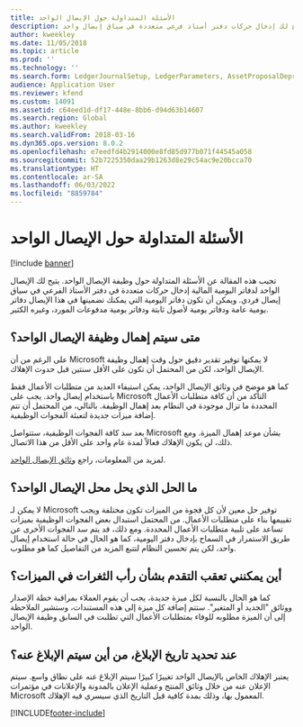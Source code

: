 ```yaml
---
title: الأسئلة المتداولة حول الإيصال الواحد
description: تجيب هذه المقالة عن الأسئلة المتداولة حول وظيفة الإيصال الواحد. إيصال واحد لدفاتر اليومية المالية (دفتر اليومية العام، ودفتر يومية الأصول الثابتة، ودفتر يومية دفع المورد، وهكذا) يتيح لك إدخال حركات دفتر أستاذ فرعي متعددة في سياق إيصال واحد.
author: kweekley
ms.date: 11/05/2018
ms.topic: article
ms.prod: ''
ms.technology: ''
ms.search.form: LedgerJournalSetup, LedgerParameters, AssetProposalDepreciation
audience: Application User
ms.reviewer: kfend
ms.custom: 14091
ms.assetid: c64eed1d-df17-448e-8bb6-d94d63b14607
ms.search.region: Global
ms.author: kweekley
ms.search.validFrom: 2018-03-16
ms.dyn365.ops.version: 8.0.2
ms.openlocfilehash: e7eedfd4b2914000e8fd85d977b071f44545a058
ms.sourcegitcommit: 52b7225350daa29b1263d8e29c54ac9e20bcca70
ms.translationtype: HT
ms.contentlocale: ar-SA
ms.lasthandoff: 06/03/2022
ms.locfileid: "8859784"
---
```

# <a name="one-voucher-faq"></a>الأسئلة المتداولة حول الإيصال الواحد

[!include [banner](../includes/banner.md)]

تجيب هذه المقالة عن الأسئلة المتداولة حول وظيفة الإيصال الواحد. يتيح لك الإيصال الواحد لدفاتر اليومية المالية إدخال حركات متعددة في دفتر الأستاذ الفرعي في سياق إيصال فردي. ويمكن أن تكون دفاتر اليومية التي يمكنك تضمينها في هذا الإيصال دفاتر يومية عامة ودفاتر يومية لأصول ثابتة ودفاتر يومية مدفوعات المورد، وغيره الكثير.

## <a name="when-will-the-one-voucher-functionality-be-deprecated"></a>متى سيتم إهمال وظيفة الإيصال الواحد؟

على الرغم من أن Microsoft لا يمكنها توفير تقدير دقيق حول وقت إهمال وظيفة الإيصال الواحد، لكن من المحتمل أن تكون على الأقل سنتين قبل حدوث الإهلاك.

كما هو موضح في وثائق الإيصال الواحد، يمكن استيفاء العديد من متطلبات الأعمال فقط باستخدام إيصال واحد. يجب على Microsoft التأكد من أن كافة متطلبات الأعمال المحددة ما تزال موجودة في النظام بعد إهمال الوظيفة. بالتالي، من المحتمل أن تتم إضافة ميزات جديدة لتعبئة الفجوات الوظيفية.

بعد سد كافة الفجوات الوظيفية، ستتواصل Microsoft بشأن موعد إهمال الميزة. ومع ذلك، لن يكون الإهلاك فعالاً لمدة عام واحد على الأقل من هذا الاتصال.

لمزيد من المعلومات، راجع [وثائق الإيصال الواحد](one-voucher.md).

## <a name="what-will-the-solution-that-replaces-one-voucher-look-like"></a>ما الحل الذي يحل محل الإيصال الواحد؟

لا يمكن لـ Microsoft توفير حل معين لأن كل فجوة من الميزات تكون مختلفة ويجب تقييمها بناء على متطلبات الأعمال. من المحتمل استبدال بعض الفجوات الوظيفية بميزات تساعد على تلبية متطلبات الأعمال المحددة. ومع ذلك، قد يتم سد الفجوات الأخرى عن طريق الاستمرار في السماح بإدخال دفتر اليومية، كما هو الحال في حالة استخدام إيصال واحد، لكن يتم تحسين النظام لتتبع المزيد من التفاصيل كما هو مطلوب.

## <a name="where-can-i-track-the-progress-of-the-feature-gaps-being-filled"></a>أين يمكنني تعقب التقدم بشأن رأب الثغرات في الميزات؟

كما هو الحال بالنسبة لكل ميزة جديدة، يجب أن يقوم العملاء بمراقبة خطة الإصدار ووثائق "الجديد أو المتغير". ستتم إضافة كل ميزة إلى هذه المستندات، وستشير الملاحظة إلى أن الميزة مطلوبه للوفاء بمتطلبات الأعمال التي تطلبت في السابق وظيفة الإيصال الواحد.

## <a name="when-the-deprecation-date-is-identified-where-will-it-be-communicated"></a>عند تحديد تاريخ الإبلاغ، من أين سيتم الإبلاغ عنه؟

يعتبر الإهلاك الخاص بالإيصال الواحد تغييرًا كبيرًا سيتم الإبلاغ عنه على نطاق واسع. سيتم الإعلان عنه من خلال وثائق المنتج وعملية الإعلان بالمدونة والإعلانات في مؤتمرات Microsoft المعمول بها، وذلك بمدة كافية قبل التاريخ الذي سيسري فيه الإهلاك.


[!INCLUDE[footer-include](../../includes/footer-banner.md)]
